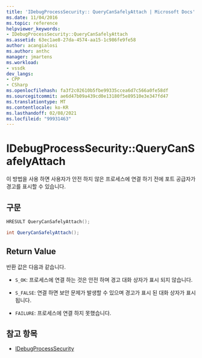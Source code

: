 ```yaml
---
title: 'IDebugProcessSecurity:: QueryCanSafelyAttach | Microsoft Docs'
ms.date: 11/04/2016
ms.topic: reference
helpviewer_keywords:
- IDebugProcessSecurity::QueryCanSafelyAttach
ms.assetid: 63ec1ae8-27da-4574-aa15-1c986fe9fe58
author: acangialosi
ms.author: anthc
manager: jmartens
ms.workload:
- vssdk
dev_langs:
- CPP
- CSharp
ms.openlocfilehash: fa3f2c02610b5fbe99335ccea6d7c566a0fe58df
ms.sourcegitcommit: ae6d47b09a439cd0e13180f5e89510e3e347fd47
ms.translationtype: MT
ms.contentlocale: ko-KR
ms.lasthandoff: 02/08/2021
ms.locfileid: "99931463"
---
```

# <a name="idebugprocesssecurityquerycansafelyattach"></a>IDebugProcessSecurity::QueryCanSafelyAttach
이 방법을 사용 하면 사용자가 안전 하지 않은 프로세스에 연결 하기 전에 포트 공급자가 경고를 표시할 수 있습니다.

## <a name="syntax"></a>구문

```cpp
HRESULT QueryCanSafelyAttach();
```

```csharp
int QueryCanSafelyAttach();
```

## <a name="return-value"></a>Return Value
 반환 값은 다음과 같습니다.

- `S_OK`: 프로세스에 연결 하는 것은 안전 하며 경고 대화 상자가 표시 되지 않습니다.

- `S_FALSE`: 연결 하면 보안 문제가 발생할 수 있으며 경고가 표시 된 대화 상자가 표시 됩니다.

- `FAILURE`: 프로세스에 연결 하지 못했습니다.

## <a name="see-also"></a>참고 항목
- [IDebugProcessSecurity](../../../extensibility/debugger/reference/idebugprocesssecurity.md)
